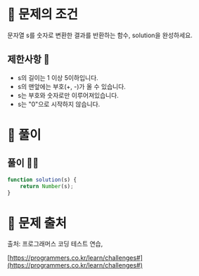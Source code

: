 # 📌 문제의 조건
문자열 s를 숫자로 변환한 결과를 반환하는 함수, solution을 완성하세요.

## 제한사항 🤔
* s의 길이는 1 이상 5이하입니다.
* s의 맨앞에는 부호(+, -)가 올 수 있습니다.
* s는 부호와 숫자로만 이루어져있습니다.
* s는 "0"으로 시작하지 않습니다.

# 📌 풀이

## 풀이 👨‍💻

```jsx
function solution(s) {
    return Number(s);
}
```

# 📌 문제 출처

출처: 프로그래머스 코딩 테스트 연습,

[https://programmers.co.kr/learn/challenges#](https://programmers.co.kr/learn/challenges#)
